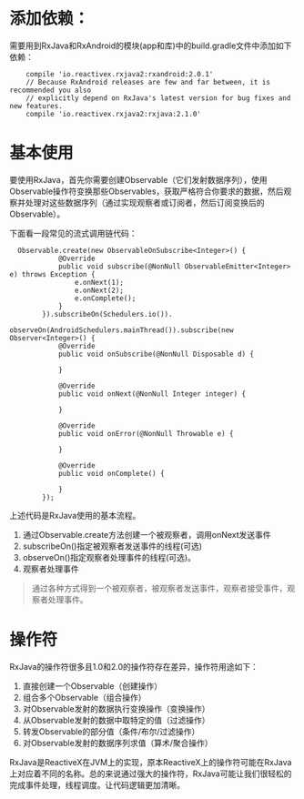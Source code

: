 # 添加依赖：

需要用到RxJava和RxAndroid的模块(app和库)中的build.gradle文件中添加如下依赖：
```
    compile 'io.reactivex.rxjava2:rxandroid:2.0.1'
    // Because RxAndroid releases are few and far between, it is recommended you also
    // explicitly depend on RxJava's latest version for bug fixes and new features.
    compile 'io.reactivex.rxjava2:rxjava:2.1.0'
```

# 基本使用 

要使用RxJava，首先你需要创建Observable（它们发射数据序列），使用Observable操作符变换那些Observables，获取严格符合你要求的数据，然后观察并处理对这些数据序列（通过实现观察者或订阅者，然后订阅变换后的Observable）。

下面看一段常见的流式调用链代码：
```
  Observable.create(new ObservableOnSubscribe<Integer>() {
            @Override
            public void subscribe(@NonNull ObservableEmitter<Integer> e) throws Exception {
                e.onNext(1);
                e.onNext(2);
                e.onComplete();
            }
        }).subscribeOn(Schedulers.io()).
                observeOn(AndroidSchedulers.mainThread()).subscribe(new Observer<Integer>() {
            @Override
            public void onSubscribe(@NonNull Disposable d) {

            }

            @Override
            public void onNext(@NonNull Integer integer) {

            }

            @Override
            public void onError(@NonNull Throwable e) {

            }

            @Override
            public void onComplete() {

            }
        });
```

上述代码是RxJava使用的基本流程。

1. 通过Observable.create方法创建一个被观察者，调用onNext发送事件
2. subscribeOn()指定被观察者发送事件的线程(可选)
3. observeOn()指定观察者处理事件的线程(可选)。
4. 观察者处理事件
  
> 通过各种方式得到一个被观察者，被观察者发送事件，观察者接受事件，观察者处理事件。



# 操作符

RxJava的操作符很多且1.0和2.0的操作符存在差异，操作符用途如下：

1. 直接创建一个Observable（创建操作）
2. 组合多个Observable（组合操作）
3. 对Observable发射的数据执行变换操作（变换操作）
4. 从Observable发射的数据中取特定的值（过滤操作）
5. 转发Observable的部分值（条件/布尔/过滤操作）
6. 对Observable发射的数据序列求值（算术/聚合操作）

RxJava是ReactiveX在JVM上的实现，原本ReactiveX上的操作符可能在RxJava上对应着不同的名称。总的来说通过强大的操作符，RxJava可能让我们很轻松的完成事件处理，线程调度。让代码逻辑更加清晰。